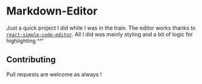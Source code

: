 # Markdown-Editor

Just a quick project I did while I was in the train. The editor works thanks to [`react-simple-code-editor`](https://github.com/satya164/react-simple-code-editor). All I did was mainly styling and a bit of logic for highlighting ^^'

## Contributing
Pull requests are welcome as always !